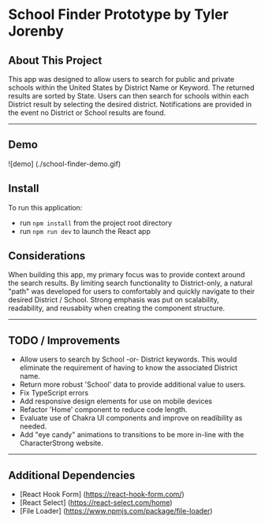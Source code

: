 # **School Finder Prototype by Tyler Jorenby**

## About This Project

This app was designed to allow users to search for public and private schools within the United States by District Name or Keyword. The returned results are sorted by State. Users can then search for schools within each District result by selecting the desired district. Notifications are provided in the event no District or School results are found.

---

## Demo

![demo] (./school-finder-demo.gif)

## Install

To run this application:

- run `npm install` from the project root directory
- run `npm run dev` to launch the React app

## Considerations

When building this app, my primary focus was to provide context around the search results. By limiting search functionality to District-only, a natural "path" was developed for users to comfortably and quickly navigate to their desired District / School. Strong emphasis was put on scalability, readability, and reusabiity when creating the component structure.

---

## TODO / Improvements

- Allow users to search by School -or- District keywords. This would eliminate the requirement of having to know the associated District name.
- Return more robust 'School' data to provide additional value to users.
- Fix TypeScript errors
- Add responsive design elements for use on mobile devices
- Refactor 'Home' component to reduce code length.
- Evaluate use of Chakra UI components and improve on readibility as needed.
- Add "eye candy" animations to transitions to be more in-line with the CharacterStrong website.

---

## Additional Dependencies

- [React Hook Form] (https://react-hook-form.com/)
- [React Select] (https://react-select.com/home)
- [File Loader] (https://www.npmjs.com/package/file-loader)
